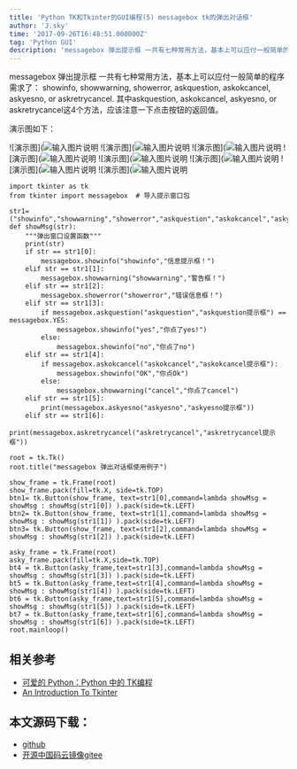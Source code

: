 ```yaml
---
title: 'Python TK和Tkinter的GUI编程(5) messagebox tk的弹出对话框'
author: 'J.sky'
time: '2017-09-26T16:48:51.000000Z'
tag: 'Python GUI'
description: 'messagebox 弹出提示框 一共有七种常用方法，基本上可以应付一般简单的程序需求了'
---
```


messagebox 弹出提示框 一共有七种常用方法，基本上可以应付一般简单的程序需求了：
showinfo, showwarning, showerror, askquestion, askokcancel, askyesno, or askretrycancel.
其中askquestion, askokcancel, askyesno, or askretrycancel这4个方法，应该注意一下点击按钮的返回值。

演示图如下：

![演示图](![输入图片说明](https://suiyan.cc/assets/images/media/upload/2017/09/Snip20170926_5.png)
![演示图](![输入图片说明](https://suiyan.cc/assets/images/media/upload/2017/09/Snip20170926_6.png)
![演示图](![输入图片说明](https://suiyan.cc/assets/images/media/upload/2017/09/Snip20170926_7.png)
![演示图](![输入图片说明](https://suiyan.cc/assets/images/media/upload/2017/09/Snip20170926_8.png)
![演示图](![输入图片说明](https://suiyan.cc/assets/images/media/upload/2017/09/Snip20170926_9.png)
![演示图](![输入图片说明](https://suiyan.cc/assets/images/media/upload/2017/09/Snip20170926_10.png)
![演示图](![输入图片说明](https://suiyan.cc/assets/images/media/upload/2017/09/Snip20170926_11.png)
![演示图](![输入图片说明](https://suiyan.cc/assets/images/media/upload/2017/09/Snip20170926_12.png)

<pre><code class="python">import tkinter as tk
from tkinter import messagebox  # 导入提示窗口包

str1=("showinfo","showwarning","showerror","askquestion","askokcancel","askyesno","askretrycancel")
def showMsg(str):
    """弹出窗口设置函数"""
    print(str)
    if str == str1[0]:
        messagebox.showinfo("showinfo","信息提示框！")
    elif str == str1[1]:
        messagebox.showwarning("showwarning","警告框！")
    elif str == str1[2]:
        messagebox.showerror("showerror","错误信息框！")
    elif str == str1[3]:
        if messagebox.askquestion("askquestion","askquestion提示框") == messagebox.YES:
            messagebox.showinfo("yes","你点了yes!")
        else:
            messagebox.showinfo("no","你点了no")
    elif str == str1[4]:
        if messagebox.askokcancel("askokcancel","askokcancel提示框"):
            messagebox.showinfo("OK","你点Ok")
        else:
            messagebox.showwarning("cancel","你点了cancel")
    elif str == str1[5]:    
        print(messagebox.askyesno("askyesno","askyesno提示框"))
    elif str == str1[6]:    
        print(messagebox.askretrycancel("askretrycancel","askretrycancel提示框"))

root = tk.Tk()
root.title("messagebox 弹出对话框使用例子")

show_frame = tk.Frame(root)
show_frame.pack(fill=tk.X, side=tk.TOP)
btn1= tk.Button(show_frame, text=str1[0],command=lambda showMsg = showMsg : showMsg(str1[0]) ).pack(side=tk.LEFT)
btn2= tk.Button(show_frame, text=str1[1],command=lambda showMsg = showMsg : showMsg(str1[1]) ).pack(side=tk.LEFT)
btn3= tk.Button(show_frame, text=str1[2],command=lambda showMsg = showMsg : showMsg(str1[2]) ).pack(side=tk.LEFT)

asky_frame = tk.Frame(root)
asky_frame.pack(fill=tk.X,side=tk.TOP)
bt4 = tk.Button(asky_frame,text=str1[3],command=lambda showMsg = showMsg : showMsg(str1[3]) ).pack(side=tk.LEFT)
bt5 = tk.Button(asky_frame,text=str1[4],command=lambda showMsg = showMsg : showMsg(str1[4]) ).pack(side=tk.LEFT)
bt6 = tk.Button(asky_frame,text=str1[5],command=lambda showMsg = showMsg : showMsg(str1[5]) ).pack(side=tk.LEFT)
bt7 = tk.Button(asky_frame,text=str1[6],command=lambda showMsg = showMsg : showMsg(str1[6]) ).pack(side=tk.LEFT)
root.mainloop()
</code></pre>

## 相关参考

+ [可爱的 Python：Python 中的 TK编程](https://www.ibm.com/developerworks/cn/linux/sdk/python/charm-12/index.html)
+ [An Introduction To Tkinter](http://effbot.org/tkinterbook/tkinter-index.htm)

## 本文源码下载：

+ [github](https://github.com/bosichong/17python.com/tree/master/gui)
+ [开源中国码云镜像gitee](https://gitee.com/J_Sky/17python.com/tree/master/gui)